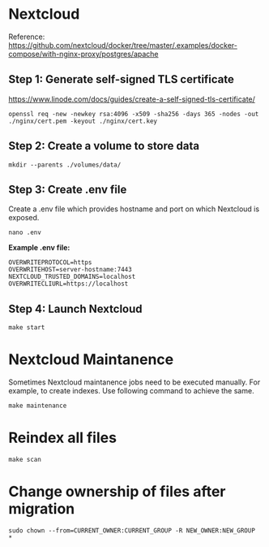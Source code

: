 # Nextcloud

Reference: https://github.com/nextcloud/docker/tree/master/.examples/docker-compose/with-nginx-proxy/postgres/apache

## Step 1: Generate self-signed TLS certificate

https://www.linode.com/docs/guides/create-a-self-signed-tls-certificate/

    openssl req -new -newkey rsa:4096 -x509 -sha256 -days 365 -nodes -out ./nginx/cert.pem -keyout ./nginx/cert.key

## Step 2: Create a volume to store data

```
mkdir --parents ./volumes/data/
```

## Step 3: Create .env file

Create a .env file which provides hostname and port on which Nextcloud is exposed.

```
nano .env
```

**Example .env file:**

```
OVERWRITEPROTOCOL=https
OVERWRITEHOST=server-hostname:7443
NEXTCLOUD_TRUSTED_DOMAINS=localhost
OVERWRITECLIURL=https://localhost
```

## Step 4: Launch Nextcloud

```
make start
```

# Nextcloud Maintanence

Sometimes Nextcloud maintanence jobs need to be executed manually. For example, to create indexes. Use following command to achieve the same.

```
make maintenance
```

# Reindex all files

```
make scan
```

# Change ownership of files after migration

```
sudo chown --from=CURRENT_OWNER:CURRENT_GROUP -R NEW_OWNER:NEW_GROUP  *
```
